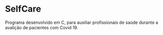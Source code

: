 # SelfCare
 Programa desenvolvido em C, para auxiliar profissionais de saúde durante a avalição de pacientes com Covid 19. 

